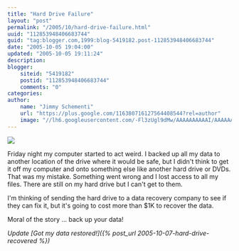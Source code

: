 ```yaml
---
title: "Hard Drive Failure"
layout: "post"
permalink: "/2005/10/hard-drive-failure.html"
uuid: "112853948406683744"
guid: "tag:blogger.com,1999:blog-5419182.post-112853948406683744"
date: "2005-10-05 19:04:00"
updated: "2005-10-05 19:11:24"
description:
blogger:
    siteid: "5419182"
    postid: "112853948406683744"
    comments: "0"
categories:
author:
    name: "Jimmy Schementi"
    url: "https://plus.google.com/116380716127564408544?rel=author"
    image: "//lh6.googleusercontent.com/-Fl3zUgl9dMw/AAAAAAAAAAI/AAAAAAAABYQ/CvQezyGiMP4/s512-c/photo.jpg"
---
```


![](http://farm1.staticflickr.com/28/52339263_4a71497b5b_o.jpg)

Friday night my computer started to act weird.  I backed up all my data to another location of the drive where it would be safe, but I didn't think to get it off my computer and onto something else like another hard drive or DVDs.  That was my mistake.  Something went wrong and I lost access to all my files.  There are still on my hard drive but I can't get to them.

I'm thinking of sending the hard drive to a data recovery company to see if they can fix it, but it's going to cost more than $1K  to recover the data.

Moral of the story ... back up your data!

*Update [Got my data restored!]({% post_url 2005-10-07-hard-drive-recovered %})*

